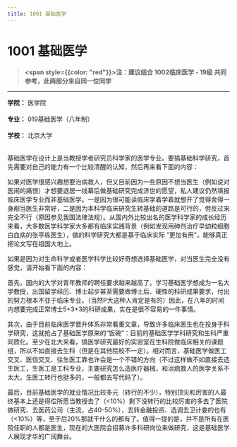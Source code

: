 ```yaml
---
title: 1001 基础医学
---
```

# 1001 基础医学

> **<span style={{color: "red"}}>注：建议结合 1002临床医学 - 19级 共同参考，此两部分来自同一位同学</span>**


---
**学院：** 医学院<br></br>
**专业：** 019基础医学（八年制）<br></br>
**学校：** 北京大学<br></br>

基础医学在设计上是当教授学者研究员科学家的医学专业。要搞基础科学研究，首先需要对自己的能力有一个比较清醒的认知，然后再来看下面的内容：

如果对医学很感兴趣想要治病救人，但又目前因为一些原因不想当医生（例如说对医闹的痛恨）才想要退居一线幕后做基础研究完成济世的愿望，私人建议仍然填报临床医学专业而非基础医学。一是因为很可能读临床学着学着就想开了觉得舍得一身剐当医生非常好，二是因为本科学临床研究生转基础的道路是可行的，但反过来完全不行（原因参见我国法律法规）。从国内外比较出名的医学科学家的成长经历来看，大多数医学科学家大多都有临床实践背景（例如发现用砷剂治疗早幼粒细胞白血病的张亭栋医生），做的科学研究大都是基于临床实际 “更加有用”，能够真正把论文写在祖国大地上。

如果是因为对生命科学或者医学科学比较好奇想选择基础医学，对当医生完全没有感觉，请开始看下面的内容：

首先，国内的大学对青年教师的聘任要求越来越高了。学习基础医学想成为一名大学教授，出国留学经历、博士起步甚至需要做博士后、硬性的科研成果要求，付出的努力根本不亚于临床专业。（当然P大这种人肯定是有的）因此，在八年的时间内想要完成正常博士5+3+3的科研成果，实在是很不容易的一件事情。

其次，由于目前临床医学晋升体系非常看重文章，导致许多临床医生也在投身于科学研究，这就抢占了基础医学原来的“饭碗”：目前的基础医学学科研究和生科严重同质化。至少在北大来看，搞医学研究最好的实验室在生科院做临床相关的课题组，所以不如直接去生科（但是在其他院校不一定）。相对而言，基础医学做医工交叉、医信交叉、往生医工靠也许会是一个不错的方向（不过这样做不如直接去选生医工，生医工是工科专业，主要研究怎么造医疗器械，和治病救人的医学关系不太大。生医工转行也挺多的，一般都去写代码了）。

最后，目前基础医学的就业情况比较多元（转行的不少），特别顶尖和厉害的人最终基本上还是得偿所愿当教授去了（\<10%）剩下没转行的比较厉害的多去了医院做研究、去医药公司（主流，占40-50%），去转金融投资、选调去卫计委的也有（\<10%）等，至于后20%那就干什么的都有了。值得一提的是，并不是所有在医院任职的人都是医生，现在的大医院会招募许多科研岗位来做研究，这是基础医学人展现才华的广阔舞台。
